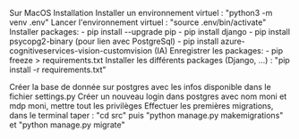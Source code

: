 Sur MacOS
Installation
Installer un environnement virtuel : "python3 -m venv .env"
Lancer l'environnement virtuel : "source .env/bin/activate"
Installer packages:
    - pip install --upgrade pip
    - pip install django
    - pip install psycopg2-binary (pour lien avec PostgreSql)
    - pip install azure-cognitiveservices-vision-customvision (IA)
Enregistrer les packages:
    - pip freeze > requirements.txt
Installer les différents packages (Django, ...) : "pip install -r requirements.txt"


Créer la base de donnée sur postgres avec les infos disponible dans le fichier settings.py
Créer un nouveau login dans postgres avec nom moni et mdp moni, mettre tout les privilèges
Effectuer les premières migrations, dans le terminal taper : "cd src" puis "python manage.py makemigrations" et "python manage.py migrate"